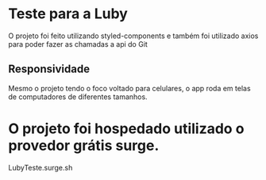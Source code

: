 # Teste para a Luby

O projeto foi feito utilizando styled-components e também foi utilizado axios para poder fazer as chamadas a api do Git

## Responsividade

Mesmo o projeto tendo o foco voltado para celulares, o app roda em telas de computadores de diferentes tamanhos.

# O projeto foi hospedado utilizado o provedor grátis surge.

LubyTeste.surge.sh
